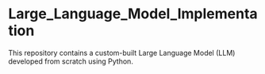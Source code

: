 # Large_Language_Model_Implementation
This repository contains a custom-built Large Language Model (LLM) developed from scratch using Python.
